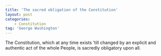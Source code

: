 ```yaml
---
title: 'The sacred obligation of the Constitution'
layout: post
categories:
    - Constitution
tag: 'George Washington'
---
```


The Constitution, which at any time exists ’till changed by an explicit and authentic act of the whole People, is sacredly obligatory upon all.
